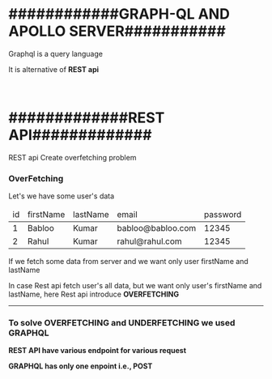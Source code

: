 <h1>############GRAPH-QL AND APOLLO SERVER###########</h1>
<p>Graphql is a query language</p>
<p>It is alternative of <strong>REST api</strong></p>
<br />
<h1>#############REST API#############</h1>
<p>REST api Create overfetching problem</p>
<h3>OverFetching</h3>
<p>Let's we have some user's data</p>
<table>
  <thead>
    <tr>
      <td>id</td>
      <td>firstName</td>
      <td>lastName</td>
      <td>email</td>
      <td>password</td>
    </tr>
  </thead>
  <tbody>
    <tr>
      <td>1</td>
      <td>Babloo</td>
      <td>Kumar</td>
      <td>babloo@babloo.com</td>
      <td>12345</td>
    </tr>
     <tr>
      <td>2</td>
      <td>Rahul</td>
      <td>Kumar</td>
      <td>rahul@rahul.com</td>
      <td>12345</td>
    </tr>
  </tbody>
</table>
<p>If we fetch some data from server and we want only user firstName and lastName </p>
<p>In case Rest api fetch user's all data, but we want only user's firstName and lastName, here Rest api introduce <strong>OVERFETCHING</strong></p>
<hr />
<h3>To solve <strong>OVERFETCHING and UNDERFETCHING</strong> we used <strong>GRAPHQL</strong></h3>
<p><strong>REST API have various endpoint for various request</strong></p>
<p><strong>GRAPHQL has only one enpoint i.e., POST</strong></p>
